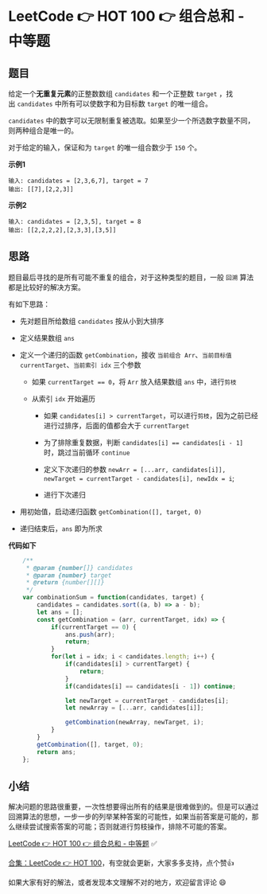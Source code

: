 # LeetCode 👉 HOT 100 👉 组合总和 - 中等题

## 题目

给定一个**无重复元素**的正整数数组 `candidates` 和一个正整数 `target` ，找出 `candidates` 中所有可以使数字和为目标数 `target` 的唯一组合。

`candidates` 中的数字可以无限制重复被选取。如果至少一个所选数字数量不同，则两种组合是唯一的。 

对于给定的输入，保证和为 `target` 的唯一组合数少于 `150` 个。

**示例1**

    输入: candidates = [2,3,6,7], target = 7
    输出: [[7],[2,2,3]]

**示例2**

    输入: candidates = [2,3,5], target = 8
    输出: [[2,2,2,2],[2,3,3],[3,5]]



## 思路

题目最后寻找的是所有可能不重复的组合，对于这种类型的题目，一般 `回溯` 算法都是比较好的解决方案。

有如下思路：

- 先对题目所给数组 `candidates` 按从小到大排序

- 定义结果数组 `ans`

- 定义一个递归的函数 `getCombination`，接收 `当前组合 Arr`、`当前目标值 currentTarget`、`当前索引 idx` 三个参数

    - 如果 `currentTarget == 0`，将 `Arr` 放入结果数组 `ans` 中，进行`剪枝`

    - 从索引 `idx` 开始遍历

        - 如果 `candidates[i] > currentTarget`，可以进行`剪枝`，因为之前已经进行过排序，后面的值都会大于 `currentTarget`

        - 为了排除重复数据，判断 `candidates[i] == candidates[i - 1]` 时，跳过当前循环 `continue`

        - 定义下次递归的参数 `newArr = [...arr, candidates[i]], newTarget = currentTarget - candidates[i], newIdx = i`;

        - 进行下次递归

- 用初始值，启动递归函数 `getCombination([], target, 0)`

- 递归结束后，`ans` 即为所求

**代码如下**

```js
    /**
     * @param {number[]} candidates
     * @param {number} target
     * @return {number[][]}
     */
    var combinationSum = function(candidates, target) {
        candidates = candidates.sort((a, b) => a - b);
        let ans = [];
        const getCombination = (arr, currentTarget, idx) => {
            if(currentTarget == 0) {
                ans.push(arr);
                return;
            }
            for(let i = idx; i < candidates.length; i++) {
                if(candidates[i] > currentTarget) {
                    return;
                }
                if(candidates[i] == candidates[i - 1]) continue;

                let newTarget = currentTarget - candidates[i];
                let newArray = [...arr, candidates[i]];

                getCombination(newArray, newTarget, i);
            }
        }
        getCombination([], target, 0);
        return ans;
    };
```

## 小结

解决问题的思路很重要，一次性想要得出所有的结果是很难做到的。但是可以通过回溯算法的思想，一步一步的列举某种答案的可能性，如果当前答案是可能的，那么继续尝试搜索答案的可能；否则就进行剪枝操作，排除不可能的答案。

[LeetCode 👉 HOT 100 👉 组合总和 - 中等题](https://leetcode-cn.com/problems/combination-sum/) ✅


[合集：LeetCode 👉 HOT 100](https://juejin.cn/column/7029946677398077476)，有空就会更新，大家多多支持，点个赞👍

如果大家有好的解法，或者发现本文理解不对的地方，欢迎留言评论 😄